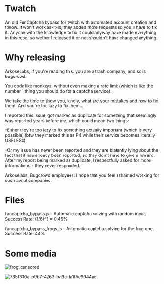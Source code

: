 # Twatch
 An old FunCaptcha bypass for twitch with automated account creation and follow.
 It won't work as-it-is, they added more requests so you'll have to fix it. 
 Anyone with the knowledge to fix it could anyway have made everything in this repo, so wether I released it or not shouldn't have changed anything.
 
# Why releasing
 ArkoseLabs, if you're reading this: you are a trash company, and so is bugcrowd.
 
 You code like monkeys, without even making a rate limit (which is like the number 1 thing you should do for a captcha service).
 
 We take the time to show you, kindly, what are your mistakes and how to fix them. And you're too lazy to fix them...
 
 I reported this issue, got marked as duplicate for something that seemingly was reported years before me, which could mean two things:
 
  -Either they're too lazy to fix something actually important (which is very possible) (btw they marked this as P4 while their service becomes literally USELESS)
  
  -Or my issue has never been reported and they are blatantly lying about the fact that it has already been reported, so they don't have to give a reward.
 After my report being marked as duplicate, I respectfully asked for more informations - they never responded.
 
 
 Arkoselabs, Bugcrowd employees: I hope that you feel ashamed working for such awful companies.
 
 # Files
 funcaptcha_bypass.js - Automatic captcha solving with random input. Success Rate: (1/6)^3 = 0.46%
 
 funcaptcha_bypass_frogs.js - Automatic captcha solving for the frog one. Success Rate: 44%

# Some media
![frog_censored](https://user-images.githubusercontent.com/44021130/168843305-1aa16494-263f-40ba-abdf-c7aa22220926.png)

![735f330a-b9b7-4263-ba9c-fa1f5e9944ae](https://user-images.githubusercontent.com/44021130/168847311-5d95c977-dea4-42ba-ba0b-d1dab902bc54.png)

